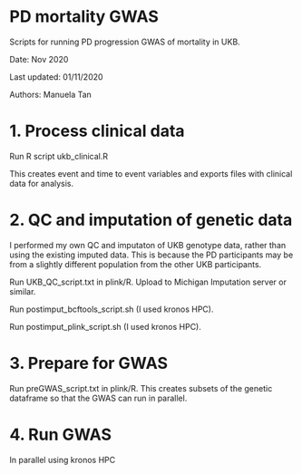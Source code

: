 # PD mortality GWAS
Scripts for running PD progression GWAS of mortality in UKB.

Date: Nov 2020

Last updated: 01/11/2020

Authors: Manuela Tan

# 1. Process clinical data

Run R script ukb_clinical.R

This creates event and time to event variables and exports files with clinical data for analysis.

# 2. QC and imputation of genetic data

I performed my own QC and imputaton of UKB genotype data, rather than using the existing imputed data. This is because the PD participants may be from a slightly different population from the other UKB participants.

Run UKB_QC_script.txt in plink/R. Upload to Michigan Imputation server or similar.

Run postimput_bcftools_script.sh (I used kronos HPC).

Run postimput_plink_script.sh (I used kronos HPC).


# 3. Prepare for GWAS

Run preGWAS_script.txt in plink/R. This creates subsets of the genetic dataframe so that the GWAS can run in parallel.


# 4. Run GWAS

In parallel using kronos HPC
